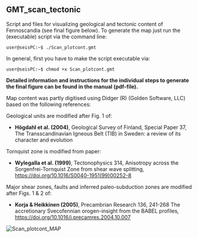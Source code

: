 ## GMT_scan_tectonic

Script and files for visualizing geological and tectonic content of Fennoscandia (see final figure below). To generate the map just run the (executable) script via the command line:

```console
user@seisPC:~$ ./Scan_plotcont.gmt
```
In general, first you have to make the script executable via:
```console
user@seisPC:~$ chmod +x Scan_plotcont.gmt
```
**Detailed information and instructions for the individual steps to generate the final figure can be found in the manual (pdf-file).**


Map content was partly digitised using Didger (R) (Golden Software, LLC) based on the following references:

Geological units are modified after Fig. 1 of:
- **Högdahl et al. (2004)**, Geological Survey of Finland, Special Paper 37, The Transscandinavian Igneous Belt (TIB) in Sweden: a review of its character and evolution

Tornquist zone is modified from paper:
- **Wylegalla et al. (1999)**, Tectonophysics 314, Anisotropy across the Sorgenfrei-Tornquist Zone from shear wave splitting, https://doi.org/10.1016/S0040-1951(99)00252-8

Major shear zones, faults and inferred paleo-subduction zones are modified after Figs. 1 & 2 of:
- **Korja & Heikkinen (2005)**, Precambrian Research 136, 241-268 The accretionary Svecofennian orogen-insight from the BABEL profiles, https://doi.org/10.1016/j.precamres.2004.10.007


![Scan_plotcont_MAP](https://user-images.githubusercontent.com/23025878/57081965-174a2300-6cf6-11e9-8e85-34d4c71c302a.png)
